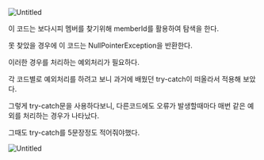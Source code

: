 ![Untitled](https://s3-us-west-2.amazonaws.com/secure.notion-static.com/2acf6e02-2859-481b-99dc-99cc2a0ad723/Untitled.png)

이 코드는 보다시피 멤버를 찾기위해 memberId를 활용하여 탐색을 한다.

못 찾았을 경우에 이 코드는 NullPointerException을 반환한다.

이러한 경우를 처리하는 예외처리가 필요하다.

각 코드별로 예외처리를 하려고 보니 과거에 배웠던 try-catch이 떠올라서 적용해 보았다.

그렇게 try-catch문을 사용하다보니, 다른코드에도 오류가 발생할때마다 매번 같은 예외를 처리하는 경우가 나타났다.

그때도 try-catch를 5문장정도 적어줘야했다.

![Untitled](https://s3-us-west-2.amazonaws.com/secure.notion-static.com/97eadc88-361c-4393-a73d-703c381ce512/Untitled.png)
